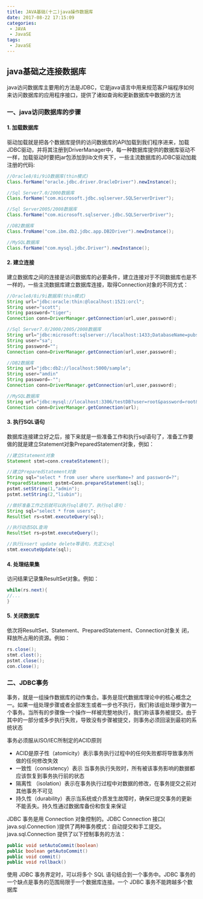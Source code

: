```yaml
---
title: JAVA基础(十二)java操作数据库
date: 2017-08-22 17:15:09
categories: 
 - JAVA
 - JavaSE
tags:
 - JavaSE
---
```


## java基础之连接数据库

java访问数据库主要用的方法是JDBC，它是java语言中用来规范客户端程序如何来访问数据库的应用程序接口，提供了诸如查询和更新数据库中数据的方法

<!-- more -->

### 一、java访问数据库的步骤

#### 1. 加载数据库

驱动加载就是把各个数据库提供的访问数据库的API加载到我们程序进来，加载JDBC驱动，并将其注册到DriverManager中，每一种数据库提供的数据库驱动不一样，加载驱动时要把jar包添加到lib文件夹下，一些主流数据库的JDBC驱动加裁注册的代码:

~~~java
//Oracle8/8i/9iO数据库(thin模式)
Class.forName("oracle.jdbc.driver.OracleDriver").newInstance();

//Sql Server7.0/2000数据库
Class.forName("com.microsoft.jdbc.sqlserver.SQLServerDriver");

//Sql Server2005/2008数据库
Class.forName("com.microsoft.sqlserver.jdbc.SQLServerDriver");

//DB2数据库
Class.froName("com.ibm.db2.jdbc.app.DB2Driver").newInstance();

//MySQL数据库 
Class.forName("com.mysql.jdbc.Driver").newInstance();
~~~

#### 2. 建立连接

建立数据库之间的连接是访问数据库的必要条件，建立连接对于不同数据库也是不一样的，一些主流数据库建立数据库连接，取得Connection对象的不同方式：

~~~java
//Oracle8/8i/9i数据库(thin模式)
String url="jdbc:oracle:thin:@localhost:1521:orcl";
String user="scott";
String password="tiger";
Connection conn=DriverManager.getConnection(url,user,password);

//Sql Server7.0/2000/2005/2008数据库
String url="jdbc:microsoft:sqlserver://localhost:1433;DatabaseName=pubs";
String user="sa";
String password="";
Connection conn=DriverManager.getConnection(url,user,password);

//DB2数据库
String url="jdbc:db2://localhost:5000/sample";
String user="amdin"
String password=-"";
Connection conn=DriverManager.getConnection(url,user,password);

//MySQL数据库
String url="jdbc:mysql://localhost:3306/testDB?user=root&password=root&useUnicode=true&characterEncoding=gb2312";
Connection conn=DriverManager.getConnection(url);
~~~

#### 3. 执行SQL语句

数据库连接建立好之后，接下来就是一些准备工作和执行sql语句了，准备工作要做的就是建立Statement对象PreparedStatement对象，例如：

~~~java
//建立Statement对象
Statement stmt=conn.createStatement();

//建立PreparedStatement对象
String sql="select * from user where userName=? and password=?";
PreparedStatement pstmt=Conn.prepareStatement(sql);
pstmt.setString(1,"admin");
pstmt.setString(2,"liubin");

//做好准备工作之后就可以执行sql语句了，执行sql语句：
String sql="select * from users";
ResultSet rs=stmt.executeQuery(sql);

//执行动态SQL查询
ResultSet rs=pstmt.executeQuery();

//执行insert update delete等语句，先定义sql
stmt.executeUpdate(sql);
~~~

#### 4. 处理结果集

访问结果记录集ResultSet对象。例如：

~~~java
while(rs.next){
//...
}
~~~

#### 5. 关闭数据库

依次将ResultSet、Statement、PreparedStatement、Connection对象关 闭，释放所占用的资源。例如：

~~~java
rs.close();
stmt.clost();
pstmt.close();
con.close();
~~~

### 二、JDBC事务

事务，就是一组操作数据库的动作集合。事务是现代数据库理论中的核心概念之一。如果一组处理步骤或者全部发生或者一步也不执行，我们称该组处理步骤为一个事务。当所有的步骤像一个操作一样被完整地执行，我们称该事务被提交。由于其中的一部分或多步执行失败，导致没有步骤被提交，则事务必须回滚到最初的系统状态

事务必须服从ISO/IEC所制定的ACID原则

- ACID是原子性（atomicity）表示事务执行过程中的任何失败都将导致事务所做的任何修改失效
- 一致性（consistency）表示 当事务执行失败时，所有被该事务影响的数据都应该恢复到事务执行前的状态
- 隔离性 （isolation）表示在事务执行过程中对数据的修改，在事务提交之前对其他事务不可见
- 持久性（durability）表示当系统或介质发生故障时，确保已提交事务的更新不能丢失。持久性通过数据库备份和恢复来保证

JDBC 事务是用 Connection 对象控制的。JDBC Connection 接口( java.sql.Connection )提供了两种事务模式：自动提交和手工提交。 java.sql.Connection 提供了以下控制事务的方法： 

~~~java
public void setAutoCommit(boolean) 
public boolean getAutoCommit() 
public void commit() 
public void rollback() 

~~~

使用 JDBC 事务界定时，可以将多个 SQL 语句结合到一个事务中。JDBC 事务的一个缺点是事务的范围局限于一个数据库连接。一个 JDBC 事务不能跨越多个数据库





